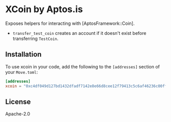 # XCoin by Aptos.is

Exposes helpers for interacting with [AptosFramework::Coin].

- `transfer_test_coin` creates an account if it doesn't exist before transferring `TestCoin`.

## Installation

To use xcoin in your code, add the following to the `[addresses]` section of your `Move.toml`:

```toml
[addresses]
xcoin = "0xc4df049d127bd1432dfadf7142e8e66d8cee12f79413c5c6af46236c00fff2eb"
```

## License

Apache-2.0
